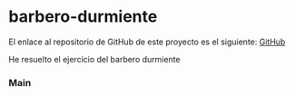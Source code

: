 # barbero-durmiente

El enlace al repositorio de GitHub de este proyecto es el siguiente: [GitHub]()

He resuelto el ejercicio del barbero durmiente

### Main
